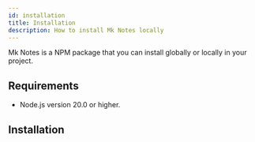 ```yaml
---
id: installation
title: Installation
description: How to install Mk Notes locally
---
```


Mk Notes is a NPM package that you can install globally or locally in your project.

## Requirements
- Node.js version 20.0 or higher.

## Installation

